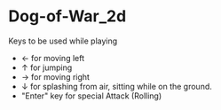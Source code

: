 # Dog-of-War_2d
Keys to be used while playing
- &#8592; for moving left
- &#8593; for jumping
- &#8594; for moving right
- &#8595; for splashing from air, sitting while on the ground.
- "Enter" key for special Attack (Rolling)
